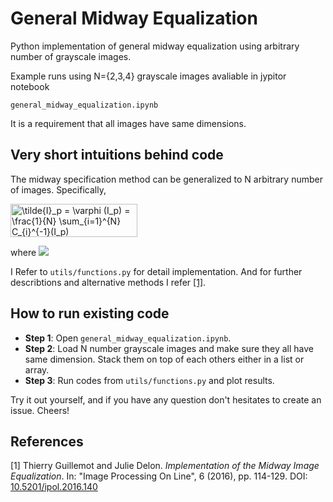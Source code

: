 # General Midway Equalization #

Python implementation of general midway equalization using arbitrary number of grayscale images.

Example runs using N={2,3,4} grayscale images avaliable in jypitor notebook

`general_midway_equalization.ipynb`

It is a requirement that all images have same dimensions.

## Very short intuitions behind code ##




The midway specification method can be generalized to N arbitrary number of images. Specifically,

<img src="http://www.sciweavers.org/tex2img.php?eq=%5Ctilde%7BI%7D_p%20%3D%20%5Cvarphi%20%28I_p%29%20%3D%20%5Cfrac%7B1%7D%7BN%7D%20%5Csum_%7Bi%3D1%7D%5E%7BN%7D%20C_%7Bi%7D%5E%7B-1%7D%28I_p%29&bc=White&fc=Black&im=jpg&fs=12&ff=arev&edit=0" align="center" border="0" alt="\tilde{I}_p = \varphi (I_p) = \frac{1}{N} \sum_{i=1}^{N} C_{i}^{-1}(I_p)" width="203" height="53" />


where <img src="https://latex.codecogs.com/gif.latex?\tilde{I} = \phi \big( C_1 (I) \big) "/> 


I Refer to `utils/functions.py` for detail implementation. And for further describtions and alternative methods I refer [[1]](#1).

## How to run existing code ##

* __Step 1__: Open `general_midway_equalization.ipynb`.
* __Step 2__: Load N number grayscale images and make sure they all have same dimension. Stack them on top of each others either in a list or array.
* __Step 3__: Run codes from `utils/functions.py` and plot results.

Try it out yourself, and if you have any question don't hesitates to create an issue. Cheers!


## References ##

<a id="1">[1]</a> 
Thierry Guillemot and Julie Delon. _Implementation of the Midway Image Equalization_. In: "Image Processing On Line", 6 (2016), pp. 114-129. DOI: [10.5201/ipol.2016.140](http://www.ipol.im/pub/art/2016/140/?utm_source=doi "Named link title")
